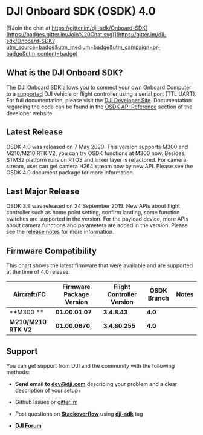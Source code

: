 # DJI Onboard SDK (OSDK) 4.0

[![Join the chat at https://gitter.im/dji-sdk/Onboard-SDK](https://badges.gitter.im/Join%20Chat.svg)](https://gitter.im/dji-sdk/Onboard-SDK?utm_source=badge&utm_medium=badge&utm_campaign=pr-badge&utm_content=badge)

## What is the DJI Onboard SDK?

The DJI Onboard SDK allows you to connect your own Onboard Computer to a [supported](https://developer.dji.com/onboard-sdk/documentation/introduction/osdk-hardware-introduction.html#supported-products) DJI vehicle or flight controller using a serial port (TTL UART). For full documentation, please visit the [DJI Developer Site](https://developer.dji.com/onboard-sdk/documentation/). Documentation regarding the code can be found in the [OSDK API Reference](https://developer.dji.com/onboard-api-reference/index.html) section of the developer website.

## Latest Release
OSDK 4.0 was released on 7 May 2020. This version supports M300 and M210/M210 RTK V2, you can try OSDK functions at M300 now. Besides, STM32 platform runs on RTOS and linker layer is refactored. For camera stream, user can get camera H264 stream now by new API. Please see the OSDK 4.0 document package for more information.

## Last Major Release
OSDK 3.9 was released on 24 September 2019. New APIs about flight controller such as home point setting, confirm landing, some function switches are supported in the version. For the payload device, more APIs about camera functions and parameters are added in the version.  Please see the [release notes](https://developer.dji.com/onboard-sdk/documentation/appendix/releaseNotes.html) for more information.

## Firmware Compatibility

This chart shows the latest firmware that were available and are supported at the time of 4.0 release.

| Aircraft/FC           | Firmware Package Version | Flight Controller Version | OSDK Branch              | Notes                                                                 |
|-----------------------|--------------------------|---------------------------|--------------------------|-----------------------------------------------------------------------|
| **M300            **  | **01.00.01.07**          | **3.4.8.43**              | **4.0**                  |                                                                       |
| **M210/M210 RTK V2**  | **01.00.0670**           | **3.4.80.255**            | **4.0**                  |                                                                       |

## Support

You can get support from DJI and the community with the following methods:

- **Send email to dev@dji.com** describing your problem and a clear description of your setup+

- Github Issues or [gitter.im](https://gitter.im/dji-sdk/Onboard-SDK)
- Post questions on [**Stackoverflow**](http://stackoverflow.com) using [**dji-sdk**](http://stackoverflow.com/questions/tagged/dji-sdk) tag
- [**DJI Forum**](http://forum.dev.dji.com/en)
